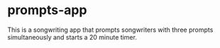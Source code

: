 # prompts-app
This is a songwriting app that prompts songwriters with three prompts simultaneously and starts a 20 minute timer.